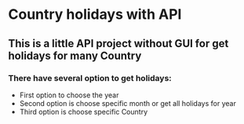 # Country holidays with API

## This is a little API project without GUI for get holidays for many Country

### There have several option to get holidays:
- First option to choose the year
- Second option is choose specific month or get all holidays for year
- Third option is choose specific Country

